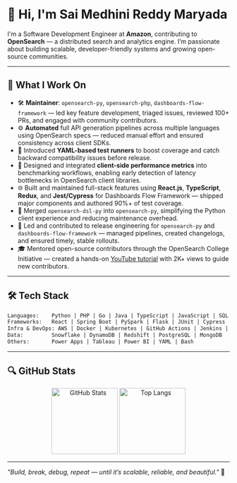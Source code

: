 # 👋 Hi, I'm Sai Medhini Reddy Maryada

I'm a Software Development Engineer at **Amazon**, contributing to **OpenSearch** — a distributed search and analytics engine. I’m passionate about building scalable, developer-friendly systems and growing open-source communities.

---

## 🔧 What I Work On

- 🛠️ **Maintainer**: `opensearch-py`, `opensearch-php`, `dashboards-flow-framework` — led key feature development, triaged issues, reviewed 100+ PRs, and engaged with community contributors.
- ⚙️ **Automated** full API generation pipelines across multiple languages using OpenSearch specs — reduced manual effort and ensured consistency across client SDKs.
- 🧪 Introduced **YAML-based test runners** to boost coverage and catch backward compatibility issues before release.
- 🧠 Designed and integrated **client-side performance metrics** into benchmarking workflows, enabling early detection of latency bottlenecks in OpenSearch client libraries.
- 🌐 Built and maintained full-stack features using **React.js**, **TypeScript**, **Redux**, and **Jest/Cypress** for Dashboards Flow Framework — shipped major components and authored 90%+ of test coverage.
- 🧩 Merged `opensearch-dsl-py` into `opensearch-py`, simplifying the Python client experience and reducing maintenance overhead.
- 🚀 Led and contributed to release engineering for `opensearch-py` and `dashboards-flow-framework` — managed pipelines, created changelogs, and ensured timely, stable rollouts.
- 🎓 Mentored open-source contributors through the OpenSearch College Initiative — created a hands-on [YouTube tutorial](https://youtu.be/igzzlPponiw?si=jbOYFKDrFCzYTcVO) with 2K+ views to guide new contributors.

---

## 🛠️ Tech Stack

```txt
Languages:    Python | PHP | Go | Java | TypeScript | JavaScript | SQL
Frameworks:   React | Spring Boot | PySpark | Flask | JUnit | Cypress | Jest
Infra & DevOps: AWS | Docker | Kubernetes | GitHub Actions | Jenkins | Terraform
Data:         Snowflake | DynamoDB | Redshift | PostgreSQL | MongoDB
Others:       Power Apps | Tableau | Power BI | YAML | Bash
```

---

## 🔍 GitHub Stats

<p align="center">
  <img src="https://github-readme-stats.vercel.app/api?username=saimedhi&show_icons=true&theme=default&hide_rank=true" alt="GitHub Stats" height="150" />
  <img src="https://github-readme-stats.vercel.app/api/top-langs/?username=saimedhi&layout=compact&hide=html,css&theme=default&langs_count=6" alt="Top Langs" height="150" />
</p>

---

_"Build, break, debug, repeat — until it’s scalable, reliable, and beautiful."_ 🚀
